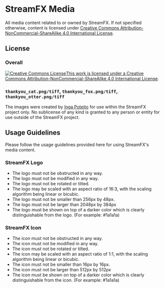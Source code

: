 # StreamFX Media
All media content related to or owned by StreamFX. If not specified otherwise, content is licensed under <a rel="license" href="http://creativecommons.org/licenses/by-nc-sa/4.0/">Creative Commons Attribution-NonCommercial-ShareAlike 4.0 International License</a>.

## License
### Overall
<a rel="license" href="http://creativecommons.org/licenses/by-nc-sa/4.0/"><img alt="Creative Commons License" style="border-width:0" src="https://i.creativecommons.org/l/by-nc-sa/4.0/88x31.png" float="left" />This work is licensed under a Creative Commons Attribution-NonCommercial-ShareAlike 4.0 International License</a>.

### `thankyou_cat.png/tiff`, `thankyou_fox.png/tiff`, `thankyou_otter.png/tiff`
The images were created by [Inga Potejto](https://twitter.com/IngaPotejto) for use within the StreamFX project only. No sublicense of any kind is granted to any person or entity for use outside of the StreamFX project.

## Usage Guidelines
Please follow the usage guidelines provided here for using StreamFX's media content.

### StreamFX Logo
- The logo must not be obstructed in any way.
- The logo must not be modified in any way.
- The logo must not be rotated or tilted.
- The logo may be scaled with an aspect ratio of 16:3, with the scaling algorithm being linear or bicubic.
- The logo must not be smaller than 256px by 48px.
- The logo must not be larger than 2048px by 384px
- The logo must be shown on top of a darker color which is clearly distinguishable from the logo. (For example: #1a1a1a)

### StreamFX Icon
- The icon must not be obstructed in any way.
- The icon must not be modified in any way.
- The icon must not be rotated or tilted.
- The icon may be scaled with an aspect ratio of 1:1, with the scaling algorithm being linear or bicubic.
- The icon must not be smaller than 16px by 16px.
- The icon must not be larger than 512px by 512px
- The icon must be shown on top of a darker color which is clearly distinguishable from the icon. (For example: #1a1a1a)


